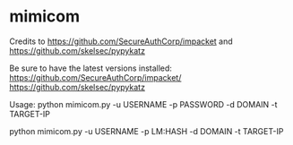 # mimicom
Credits to https://github.com/SecureAuthCorp/impacket and https://github.com/skelsec/pypykatz

Be sure to have the latest versions installed:
https://github.com/SecureAuthCorp/impacket/
https://github.com/skelsec/pypykatz

Usage:
python mimicom.py -u USERNAME -p PASSWORD -d DOMAIN -t TARGET-IP

python mimicom.py -u USERNAME -p LM:HASH -d DOMAIN -t TARGET-IP
